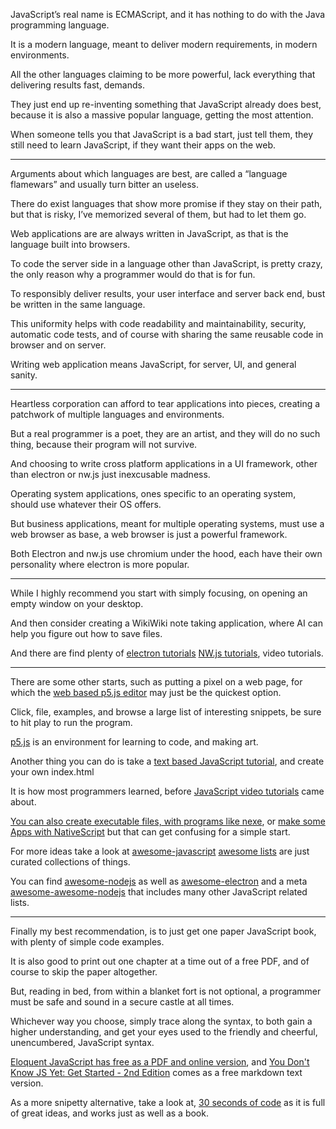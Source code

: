 JavaScript’s real name is ECMAScript,
and it has nothing to do with the Java programming language.

It is a modern language, meant to deliver modern requirements,
in modern environments.

All the other languages claiming to be more powerful,
lack everything that delivering results fast, demands.

They just end up re-inventing something that JavaScript already does best,
because it is also a massive popular language, getting the most attention.

When someone tells you that JavaScript is a bad start,
just tell them, they still need to learn JavaScript, if they want their apps on the web.

---

Arguments about which languages are best,
are called a “language flamewars” and usually turn bitter an useless.

There do exist languages that show more promise if they stay on their path,
but that is risky, I’ve memorized several of them, but had to let them go.

Web applications are are always written in JavaScript,
as that is the language built into browsers.

To code the server side in a language other than JavaScript,
is pretty crazy, the only reason why a programmer would do that is for fun.

To responsibly deliver results, your user interface and server back end,
bust be written in the same language.

This uniformity helps with code readability and maintainability, security,
automatic code tests, and of course with sharing the same reusable code in browser and on server.

Writing web application means JavaScript,
for server, UI, and general sanity.

---

Heartless corporation can afford to tear applications into pieces,
creating a patchwork of multiple languages and environments.

But a real programmer is a poet, they are an artist,
and they will do no such thing, because their program will not survive.

And choosing to write cross platform applications in a UI framework,
other than electron or nw.js just inexcusable madness.

Operating system applications, ones specific to an operating system,
should use whatever their OS offers.

But business applications, meant for multiple operating systems,
must use a web browser as base, a web browser is just a powerful framework.

Both Electron and nw.js use chromium under the hood,
each have their own personality where electron is more popular.

---

While I highly recommend you start with simply focusing,
on opening an empty window on your desktop.

And then consider creating a WikiWiki note taking application,
where AI can help you figure out how to save files.

And there are find plenty of [electron tutorials][9] [NW.js tutorials][10],
video tutorials.

---

There are some other starts, such as putting a pixel on a web page,
for which the [web based p5.js editor][3] may just be the quickest option.

Click, file, examples, and browse a large list of interesting snippets,
be sure to hit play to run the program.

[p5.js][4] is an environment for learning to code,
and making art.

Another thing you can do is take a [text based JavaScript tutorial][5],
and create your own index.html

It is how most programmers learned,
before [JavaScript video tutorials][6] came about.

[You can also create executable files, with programs like nexe][7],
or [make some Apps with NativeScript][8] but that can get confusing for a simple start.

For more ideas take a look at [awesome-javascript][1]
[awesome lists][0] are just curated collections of things.

You can find [awesome-nodejs][11] as well as [awesome-electron][12]
and a meta [awesome-awesome-nodejs][13] that includes many other JavaScript related lists.

---

Finally my best recommendation, is to just get one paper JavaScript book,
with plenty of simple code examples.

It is also good to print out one chapter at a time out of a free PDF,
and of course to skip the paper altogether.

But, reading in bed, from within a blanket fort is not optional,
a programmer must be safe and sound in a secure castle at all times.

Whichever way you choose, simply trace along the syntax, to both gain a higher understanding,
and get your eyes used to the friendly and cheerful, unencumbered, JavaScript syntax.

[Eloquent JavaScript has free as a PDF and online version][15],
and [You Don't Know JS Yet: Get Started - 2nd Edition][16] comes as a free markdown text version.

As a more snipetty alternative, take a look at,
[30 seconds of code][14] as it is full of great ideas, and works just as well as a book.

[0]: https://github.com/topics/awesome-list
[1]: https://github.com/sorrycc/awesome-javascript
[2]: https://www.youtube.com/watch?v=YKq1b9CzToE
[3]: https://editor.p5js.org/
[4]: https://p5js.org/
[5]: https://javascript.info/
[6]: https://www.youtube.com/results?search_query=JavaScript+Tutorial
[7]: https://www.youtube.com/results?search_query=nexe+Node+Executable+Tutorial
[8]: https://www.youtube.com/results?search_query=NativeScript+Tutorial
[9]: https://www.youtube.com/results?search_query=Electron+Tutorial
[10]: https://www.youtube.com/results?search_query=NW.js+Tutorial
[11]: https://github.com/sindresorhus/awesome-nodejs
[12]: https://github.com/sindresorhus/awesome-electron
[13]: https://github.com/bnb/awesome-awesome-nodejs
[14]: https://www.30secondsofcode.org/
[15]: https://eloquentjavascript.net/
[16]: https://github.com/getify/You-Dont-Know-JS/blob/2nd-ed/get-started/README.md
